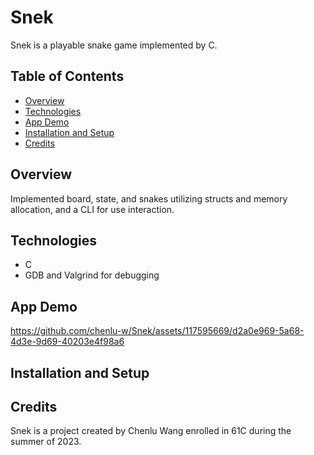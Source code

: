# Snek

Snek is a playable snake game implemented by C.

## Table of Contents
- [Overview](#overview)
- [Technologies](#technologies)
- [App Demo](#app-demo)
- [Installation and Setup](#installation-and-setup)
- [Credits](#credits)

## Overview

Implemented board, state, and snakes utilizing structs and memory allocation, and a CLI for use interaction.

## Technologies

- C
- GDB and Valgrind for debugging

## App Demo

https://github.com/chenlu-w/Snek/assets/117595669/d2a0e969-5a68-4d3e-9d69-40203e4f98a6

## Installation and Setup



## Credits

Snek is a project created by Chenlu Wang enrolled in 61C during the summer of 2023.

